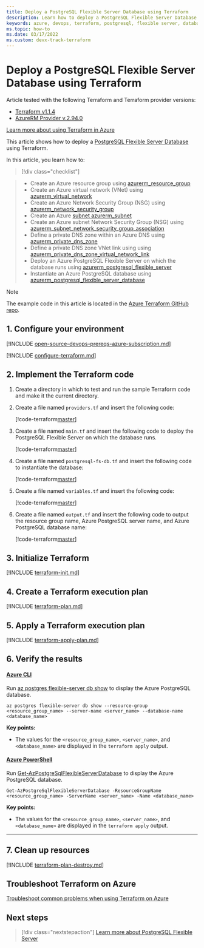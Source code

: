 ```yaml
---
title: Deploy a PostgreSQL Flexible Server Database using Terraform
description: Learn how to deploy a PostgreSQL Flexible Server Database using Terraform
keywords: azure, devops, terraform, postgresql, flexible server, database
ms.topic: how-to
ms.date: 03/17/2022
ms.custom: devx-track-terraform
---
```


# Deploy a PostgreSQL Flexible Server Database using Terraform

Article tested with the following Terraform and Terraform provider versions:

- [Terraform v1.1.4](https://releases.hashicorp.com/terraform/)
- [AzureRM Provider v.2.94.0](https://registry.terraform.io/providers/hashicorp/azurerm/latest/docs)

[Learn more about using Terraform in Azure](/azure/terraform)

This article shows how to deploy a [PostgreSQL Flexible Server Database](/azure/postgresql/flexible-server/overview) using Terraform.

In this article, you learn how to:

> [!div class="checklist"]

> * Create an Azure resource group using [azurerm_resource_group](https://registry.terraform.io/providers/hashicorp/azurerm/latest/docs/resources/resource_group)
> * Create an Azure virtual network (VNet) using [azurerm_virtual_network](https://registry.terraform.io/providers/hashicorp/azurerm/latest/docs/resources/virtual_network)
> * Create an Azure Network Security Group (NSG) using [azurerm_network_security_group](https://registry.terraform.io/providers/hashicorp/azurerm/latest/docs/resources/network_security_group)
> * Create an Azure [subnet azurerm_subnet](https://registry.terraform.io/providers/hashicorp/azurerm/latest/docs/resources/subnet)
> * Create an Azure subnet Network Security Group (NSG) using [azurerm_subnet_network_security_group_association](https://registry.terraform.io/providers/hashicorp/azurerm/latest/docs/resources/subnet_network_security_group_association)
> * Define a private DNS zone within an Azure DNS using [azurerm_private_dns_zone](https://registry.terraform.io/providers/hashicorp/azurerm/latest/docs/resources/private_dns_zone)
> * Define a private DNS zone VNet link using using [azurerm_private_dns_zone_virtual_network_link](https://registry.terraform.io/providers/hashicorp/azurerm/latest/docs/resources/private_dns_zone_virtual_network_link)
> * Deploy an Azure PostgreSQL Flexible Server on which the database runs using [azurerm_postgresql_flexible_server](https://registry.terraform.io/providers/hashicorp/azurerm/latest/docs/resources/postgresql_flexible_server)
> * Instantiate an Azure PostgreSQL database using [azurerm_postgresql_flexible_server_database](https://registry.terraform.io/providers/hashicorp/azurerm/latest/docs/resources/postgresql_flexible_server_database)

> [!NOTE]
> The example code in this article is located in the [Azure Terraform GitHub repo](https://github.com/Azure/terraform/tree/master/quickstart/201-postgresql-fs-db).

## 1. Configure your environment

[!INCLUDE [open-source-devops-prereqs-azure-subscription.md](../includes/open-source-devops-prereqs-azure-subscription.md)]

[!INCLUDE [configure-terraform.md](includes/configure-terraform.md)]

## 2. Implement the Terraform code

1. Create a directory in which to test and run the sample Terraform code and make it the current directory.

1. Create a file named `providers.tf` and insert the following code:

    [!code-terraform[master](../../terraform_samples/quickstart/201-postgresql-fs-db/providers.tf)]

1. Create a file named `main.tf` and insert the following code to deploy the PostgreSQL Flexible Server on which the database runs.

    [!code-terraform[master](../../terraform_samples/quickstart/201-postgresql-fs-db/main.tf)]

1. Create a file named `postgresql-fs-db.tf` and insert the following code to instantiate the database:

    [!code-terraform[master](../../terraform_samples/quickstart/201-postgresql-fs-db/postgresql-fs-db.tf)]

1. Create a file named `variables.tf` and insert the following code:

    [!code-terraform[master](../../terraform_samples/quickstart/201-postgresql-fs-db/variables.tf)]

1. Create a file named `output.tf` and insert the following code to output the resource group name, Azure PostgreSQL server name, and Azure PostgreSQL database name:

    [!code-terraform[master](../../terraform_samples/quickstart/201-postgresql-fs-db/output.tf)]

## 3. Initialize Terraform

[!INCLUDE [terraform-init.md](includes/terraform-init.md)]

## 4. Create a Terraform execution plan

[!INCLUDE [terraform-plan.md](includes/terraform-plan.md)]

## 5. Apply a Terraform execution plan

[!INCLUDE [terraform-apply-plan.md](includes/terraform-apply-plan.md)]

## 6. Verify the results

#### [Azure CLI](#tab/azure-cli)

Run [az postgres flexible-server db show](/cli/azure/postgres/flexible-server/db#az-postgres-flexible-server-db-show) to display the Azure PostgreSQL database.

```azurecli
az postgres flexible-server db show --resource-group <resource_group_name> --server-name <server_name> --database-name <database_name>
```

**Key points:**

- The values for the `<resource_group_name>`, `<server_name>`, and `<database_name>` are displayed in the `terraform apply` output.

#### [Azure PowerShell](#tab/azure-powershell)

Run [Get-AzPostgreSqlFlexibleServerDatabase](/powershell/module/az.postgresql/get-azpostgresqlflexibleserverdatabase) to display the Azure PostgreSQL database.

```azurepowershell
Get-AzPostgreSqlFlexibleServerDatabase -ResourceGroupName <resource_group_name> -ServerName <server_name> -Name <database_name>
```

**Key points:**

- The values for the `<resource_group_name>`, `<server_name>`, and `<database_name>` are displayed in the `terraform apply` output.

---

## 7. Clean up resources

[!INCLUDE [terraform-plan-destroy.md](includes/terraform-plan-destroy.md)]

## Troubleshoot Terraform on Azure

[Troubleshoot common problems when using Terraform on Azure](troubleshoot.md)

## Next steps

> [!div class="nextstepaction"]
> [Learn more about PostgreSQL Flexible Server](/azure/postgresql/flexible-server/overview)
